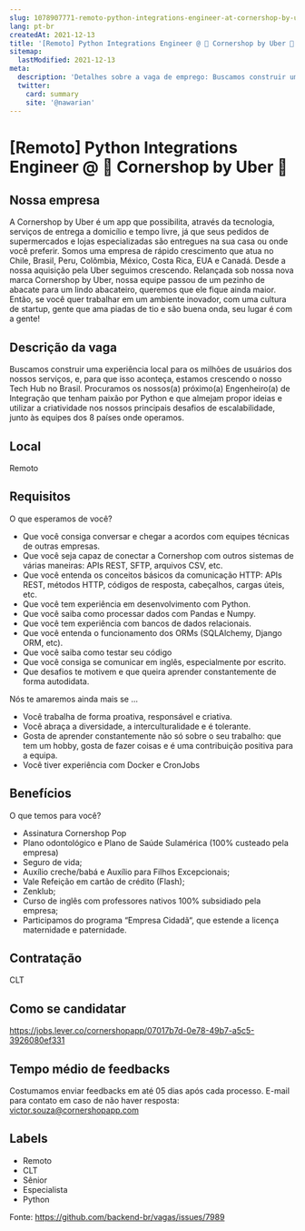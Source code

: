 ```yaml
---
slug: 1078907771-remoto-python-integrations-engineer-at-cornershop-by-uber
lang: pt-br
createdAt: 2021-12-13
title: '[Remoto] Python Integrations Engineer @ 🥑 Cornershop by Uber 🥑 - Vaga de Emprego'
sitemap:
  lastModified: 2021-12-13
meta:
  description: 'Detalhes sobre a vaga de emprego: Buscamos construir uma experiência local para os milhões de usuários dos nossos serviços, e, para que isso aconteça, estamos crescendo o nosso Tech Hub no Brasil. Procuramos os nossos(a) próximo(a) Engenheiro(a) de Integração que tenham paixão por Python e que almejam propor ideias e utilizar a criatividade nos nossos principais desafios de escalabilidade, junto às equipes dos 8 países onde operamos.'
  twitter:
    card: summary
    site: '@nawarian'
---
```


# [Remoto] Python Integrations Engineer @ 🥑 Cornershop by Uber 🥑

## Nossa empresa

A Cornershop by Uber é um app que possibilita, através da tecnologia, serviços de entrega a domicílio e tempo livre, já que seus pedidos de supermercados e lojas especializadas são entregues na sua casa ou onde você preferir. Somos uma empresa de rápido crescimento que atua no Chile, Brasil, Peru, Colômbia, México, Costa Rica, EUA e Canadá. Desde a nossa aquisição pela Uber seguimos crescendo. Relançada sob nossa nova marca Cornershop by Uber, nossa equipe passou de um pezinho de abacate para um lindo abacateiro, queremos que ele fique ainda maior. Então, se você quer trabalhar em um ambiente inovador, com uma cultura de startup, gente que ama piadas de tio e são buena onda, seu lugar é com a gente!

## Descrição da vaga

Buscamos construir uma experiência local para os milhões de usuários dos nossos serviços, e, para que isso aconteça, estamos crescendo o nosso Tech Hub no Brasil.  Procuramos os nossos(a) próximo(a) Engenheiro(a) de Integração que tenham paixão por Python e que almejam propor ideias e utilizar a criatividade nos nossos principais desafios de escalabilidade, junto às equipes dos 8 países onde operamos.

## Local

Remoto

## Requisitos

O que esperamos de você?
- Que você consiga conversar e chegar a acordos com equipes técnicas de outras empresas.
- Que você seja capaz de conectar a Cornershop com outros sistemas de várias maneiras: APIs REST, SFTP, arquivos CSV, etc.
- Que você entenda os conceitos básicos da comunicação HTTP: APIs REST, métodos HTTP, códigos de resposta, cabeçalhos, cargas úteis, etc.
- Que você tem experiência em desenvolvimento com Python.
- Que você saiba como processar dados com Pandas e Numpy.
- Que você tem experiência com bancos de dados relacionais.
- Que você entenda o funcionamento dos ORMs (SQLAlchemy, Django ORM, etc).
- Que você saiba como testar seu código
- Que você consiga se comunicar em inglês, especialmente por escrito.
- Que desafios te motivem e que queira aprender constantemente de forma autodidata.

Nós te amaremos ainda mais se ...
- Você trabalha de forma proativa, responsável e criativa.
- Você abraça a diversidade, a interculturalidade e é tolerante.
- Gosta de aprender constantemente não só sobre o seu trabalho: que tem um hobby, gosta de fazer coisas e é uma contribuição positiva para a equipa.
- Você tiver experiência com Docker e CronJobs


## Benefícios

O que temos para você?
- Assinatura Cornershop Pop
- Plano odontológico e Plano de Saúde Sulamérica (100% custeado pela empresa)
- Seguro de vida;
- Auxílio creche/babá e Auxílio para Filhos Excepcionais;
- Vale Refeição em cartão de crédito (Flash);
- Zenklub;
- Curso de inglês com professores nativos 100% subsidiado pela empresa;
- Participamos do programa “Empresa Cidadã“, que estende a licença maternidade e paternidade.

## Contratação

CLT

## Como se candidatar

https://jobs.lever.co/cornershopapp/07017b7d-0e78-49b7-a5c5-3926080ef331

## Tempo médio de feedbacks

Costumamos enviar feedbacks em até 05 dias após cada processo.
E-mail para contato em caso de não haver resposta: victor.souza@cornershopapp.com

## Labels
- Remoto
- CLT
- Sênior
- Especialista
- Python




Fonte: https://github.com/backend-br/vagas/issues/7989